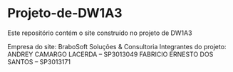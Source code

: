 # Projeto-de-DW1A3
Este repositório contém o site construído no projeto de DW1A3

Empresa do site: BraboSoft Soluções & Consultoria
Integrantes do projeto: 
ANDREY CAMARGO LACERDA – SP3013049
FABRICIO ERNESTO DOS SANTOS – SP3013171
